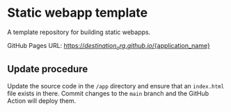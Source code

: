 # Static webapp template

A template repository for building static webapps.

GitHub Pages URL: [https://${destination_org}.github.io/${application_name}](https://${destination_org}.github.io/${application_name})

## Update procedure

Update the source code in the `/app` directory and ensure that an `index.html` file exists in there. Commit changes to the `main` branch and the GitHub Action will deploy them.